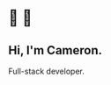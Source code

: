 # 👋 🤠
## Hi, I'm Cameron.

Full-stack developer.
<!--
**youngbloodcyb/youngbloodcyb** is a ✨ _special_ ✨ repository because its `README.md` (this file) appears on your GitHub profile.

Here are some ideas to get you started:

- 🔭 I’m currently working on ...
- 🌱 I’m currently learning ...
- 👯 I’m looking to collaborate on ...
- 🤔 I’m looking for help with ...
- 💬 Ask me about ...
-  How to reach me: ...
- 😄 Pronouns: ...
- ⚡ Fun fact: ...
-->
<!--
🌱 NextJS, Laravel

💬 Currently living in the world of MarTech and all this crazy AI stuff

🔭 Full Stack Developer at [Ampry](https://ampry.com), a software company for performance marketing

🤝 Partner and engineer at [9d8.dev](https://9d8.dev)

🧪 Engineer at [Alpine Codex](https://www.alpinecodex.com/)

📕 Georgia Institute of Technology Computer Science
-->
